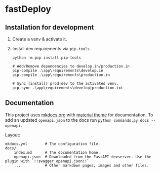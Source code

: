 # fastDeploy

## Installation for development

1. Create a venv & activate it.

2. Install dev requirements via `pip-tools`.

    ```
    python -m pip install pip-tools

    # Add/Remove dependencies to develop.in/production.in
    pip-compile .\app\requirements\develop.in
    pip-compile .\app\requirements\production.in

    # Sync (install) prod|dev to the activated venv.
    pip-sync .\app\requirements\develop|production.txt
    ```



## Documentation

This project uses [mkdocs.org](https://www.mkdocs.org) with [material theme](https://squidfunk.github.io/mkdocs-material/) for documentation.
To add an updated `openapi.json` to the docs run `python commands.py docs --openapi`.

Layout:

    mkdocs.yml        # The configuration file.
    docs/
        index.md      # The documentation home.
        openapi.json  # Downloaded from the FastAPI devserver. Use the plugin with `!!swagger openapi.json!!`
        ...           # Other markdown pages, images and other files.
